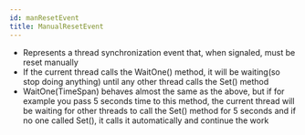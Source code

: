 ```yaml
---
id: manResetEvent
title: ManualResetEvent
---
```


- Represents a thread synchronization event that, when signaled, must be reset manually
- If the current thread calls the WaitOne() method, it will be waiting(so stop doing anything) until any other thread calls the Set() method
- WaitOne(TimeSpan) behaves almost the same as the above, but if for example you pass 5 seconds time to this method, the current thread will be waiting for other threads to call the Set() method for 5 seconds and if no one called Set(), it calls it automatically and continue the work
